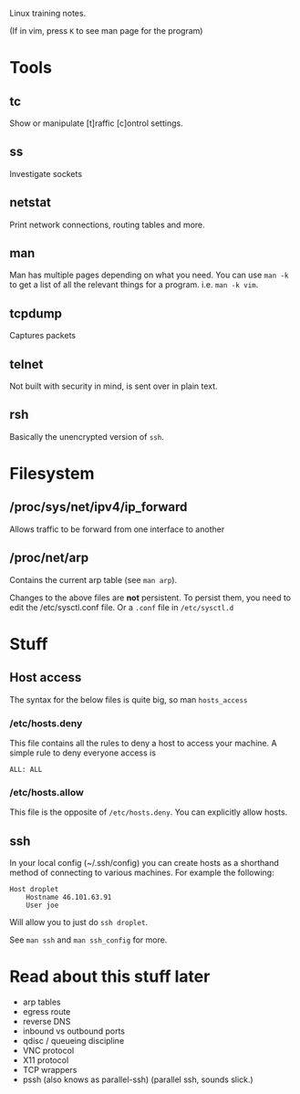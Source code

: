 Linux training notes.

(If in vim, press `K` to see man page for the program)

# Tools

## tc   

Show or manipulate [t]raffic [c]ontrol settings.

## ss

Investigate sockets

## netstat

Print network connections, routing tables and more.

## man

Man has multiple pages depending on what you need.
You can use `man -k` to get a list of all the relevant
things for a program. i.e. `man -k vim`.

## tcpdump

Captures packets

## telnet 

Not built with security in mind, is sent over in plain text.

## rsh

Basically the unencrypted version of `ssh`.

# Filesystem

## /proc/sys/net/ipv4/ip_forward

Allows traffic to be forward from one interface to another

## /proc/net/arp

Contains the current arp table (see `man arp`).

Changes to the above files are **not** persistent. To persist them, you need to
edit the /etc/sysctl.conf file. Or a `.conf` file in `/etc/sysctl.d`

# Stuff

## Host access

The syntax for the below files is quite big, so man `hosts_access`

### /etc/hosts.deny

This file contains all the rules to deny a host to access your machine.
A simple rule to deny everyone access is    

```
ALL: ALL
```

### /etc/hosts.allow

This file is the opposite of `/etc/hosts.deny`. You can explicitly
allow hosts.

## ssh  

In your local config (~/.ssh/config) you can create hosts as a shorthand method
of connecting to various machines. For example the following:

```
Host droplet
    Hostname 46.101.63.91
    User joe
```

Will allow you to just do `ssh droplet`.

See `man ssh` and `man ssh_config` for more.

# Read about this stuff later

- arp tables    
- egress route
- reverse DNS
- inbound vs outbound ports
- qdisc / queueing discipline
- VNC protocol
- X11 protocol
- TCP wrappers
- pssh (also knows as parallel-ssh) (parallel ssh, sounds slick.)

































